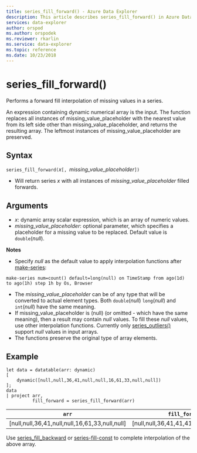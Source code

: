 ```yaml
---
title: series_fill_forward() - Azure Data Explorer
description: This article describes series_fill_forward() in Azure Data Explorer.
services: data-explorer
author: orspod
ms.author: orspodek
ms.reviewer: rkarlin
ms.service: data-explorer
ms.topic: reference
ms.date: 10/23/2018
---
```

# series_fill_forward()

Performs a forward fill interpolation of missing values in a series.

An expression containing dynamic numerical array is the input. The function replaces all instances of missing_value_placeholder with the nearest value from its left side other than missing_value_placeholder, and returns the resulting array. The leftmost instances of missing_value_placeholder are preserved.

## Syntax

`series_fill_forward(`*x*`[, `*missing_value_placeholder*`])`
* Will return series *x* with all instances of *missing_value_placeholder* filled forwards.

## Arguments

* *x*: dynamic array scalar expression, which is an array of numeric values. 
* *missing_value_placeholder*: optional parameter, which specifies a placeholder for a missing value to be replaced. Default value is `double`(*null*).

**Notes**

* Specify *null* as the default value to apply interpolation functions after [make-series](make-seriesoperator.md): 

<!-- csl: https://help.kusto.windows.net:443/Samples -->
```kusto
make-series num=count() default=long(null) on TimeStamp from ago(1d) to ago(1h) step 1h by Os, Browser
```

* The *missing_value_placeholder* can be of any type that will be converted to actual element types. Both `double`(*null*) `long`(*null*) and `int`(*null*) have the same meaning.
* If missing_value_placeholder is (null) (or omitted - which have the same meaning), then a result may contain *null* values. To fill these *null* values, use other interpolation functions. Currently only [series_outliers()](series-outliersfunction.md) support *null* values in input arrays.
* The functions preserve the original type of array elements.

## Example

<!-- csl: https://help.kusto.windows.net:443/Samples -->
```kusto
let data = datatable(arr: dynamic)
[
    dynamic([null,null,36,41,null,null,16,61,33,null,null])   
];
data 
| project arr, 
          fill_forward = series_fill_forward(arr)  

```

|`arr`|`fill_forward`|
|---|---|
|[null,null,36,41,null,null,16,61,33,null,null]|[null,null,36,41,41,41,16,61,33,33,33]|
   
Use [series_fill_backward](series-fill-backwardfunction.md) or [series-fill-const](series-fill-constfunction.md) to complete interpolation of the above array.
